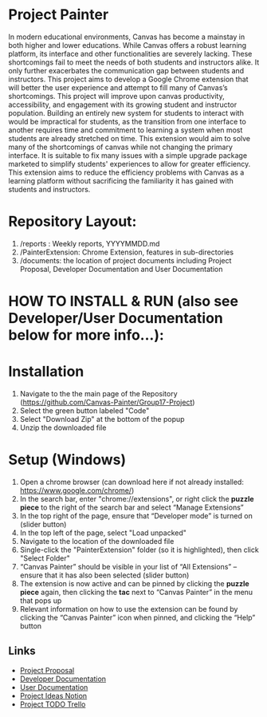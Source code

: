 # Project Painter
In modern educational environments, Canvas has become a mainstay in both higher and lower educations. While Canvas offers a robust learning platform, its interface and other functionalities are severely lacking. These shortcomings fail to meet the needs of both students and instructors alike. It only further exacerbates the communication gap between students and instructors. This project aims to develop a Google Chrome extension that will better the user experience and attempt to fill many of Canvas’s shortcomings. This project will improve upon canvas productivity, accessibility, and engagement with its growing student and instructor population. Building an entirely new system for students to interact with would be impractical for students, as the transition from one interface to another requires time and commitment to learning a system when most students are already stretched on time. This extension would aim to solve many of the shortcomings of canvas while not changing the primary interface. It is suitable to fix many issues with a simple upgrade package marketed to simplify students' experiences to allow for greater efficiency. This extension aims to reduce the efficiency problems with Canvas as a learning platform without sacrificing the familiarity it has gained with students and instructors.

# Repository Layout:
1. /reports : Weekly reports, YYYYMMDD.md
2. /PainterExtension: Chrome Extension, features in sub-directories
3. /documents: the location of project documents including Project Proposal, Developer Documentation and User Documentation

# HOW TO INSTALL & RUN (also see Developer/User Documentation below for more info...):
# Installation
1. Navigate to the the main page of the Repository (https://github.com/Canvas-Painter/Group17-Project)
2. Select the green button labeled "Code"
3. Select "Download Zip" at the bottom of the popup
4. Unzip the downloaded file
# Setup (Windows)
1. Open a chrome browser (can download here if not already installed: https://www.google.com/chrome/)
2. In the search bar, enter "chrome://extensions", or right click the **puzzle piece** to the right of the search bar and select “Manage Extensions”
3. In the top right of the page, ensure that “Developer mode” is turned on (slider button)
4. In the top left of the page, select "Load unpacked"
5. Navigate to the location of the downloaded file
6. Single-click the "PainterExtension" folder (so it is highlighted), then click "Select Folder"
7. “Canvas Painter” should be visible in your list of “All Extensions” – ensure that it has also been selected (slider button)
8. The extension is now active and can be pinned by clicking the **puzzle piece** again, then clicking the **tac** next to “Canvas Painter” in the menu that pops up
9. Relevant information on how to use the extension can be found by clicking the “Canvas Painter” icon when pinned, and clicking the “Help” button




## Links
- [Project Proposal](https://docs.google.com/document/d/1Sg_moN46KJ2fcR-Hak0WlZDEZvt-L2gO4nh3mJlo9x4)
- [Developer Documentation](https://docs.google.com/document/d/13YbMxTzsQXYc2uVJYm61ArJ58H_LvJ6tH59HM6h7rzQ)
- [User Documentation](https://docs.google.com/document/d/1xUaHkDol8P2Ght-Y0p4gwRxqx8HyKfweMmLJVI2JGq8)
- [Project Ideas Notion](https://www.notion.so/CS-362-Software-Engineering-2-Project-176bd7e17f8880f7a190db13b8cf9de8)
- [Project TODO Trello](https://trello.com/b/JSf9TgUc/cs-362-pt-team-17-project-painter)
